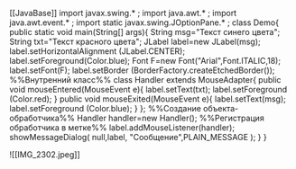 [[JavaBase]]
import javax.swing.* ;
import java.awt.* ;
import java.awt.event.* ;
import static javax.swing.JOptionPane.* ;
class Demo{
	public static void main(String[] args){
		String msg="Текст синего цвета";
		String txt="Текст красного цвета";
		JLabel label=new JLabel(msg);
		label.setHorizontalAlignment
		(JLabel.CENTER);
		label.setForeground(Color.blue);
		Font F=new Font("Arial",Font.ITALIC,18);
		label.setFont(F);
		label.setBorder	(BorderFactory.createEtchedBorder());
%%Внутренний класс%%
		class Handler extends MouseAdapter{
			public void mouseEntered(MouseEvent e){
				label.setText(txt);
				label.setForeground
				(Color.red);
			}
			public void mouseExited(MouseEvent e){
				label.setText(msg);
				label.setForeground
				(Color.blue);
			}
		};
%%Создание объекта-обработчика%%
		Handler handler=new Handler();
%%Регистрация обработчика в метке%%
		label.addMouseListener(handler);
		showMessageDialog(
		null,label,
		"Сообщение",PLAIN_MESSAGE
		);
	}
}

![[IMG_2302.jpeg]]